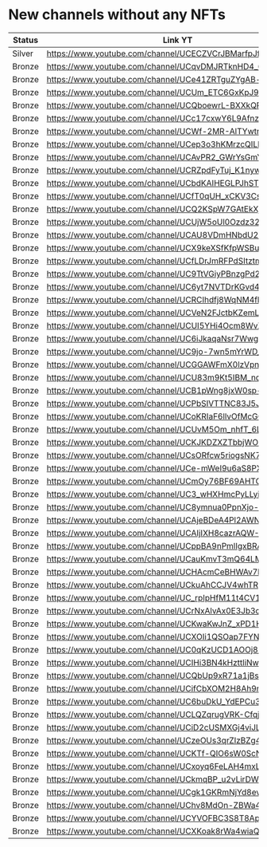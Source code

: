 # New channels without any NFTs

| Status | Link YT | Link Channel |
| --- | --- | --- |
| Silver | https://www.youtube.com/channel/UCECZVCrJBMarfpJf4t2KY5Q | https://gleev.xyz/channel/62233 |
| Bronze | https://www.youtube.com/channel/UCqvDMJRTknHD4_6DMUHljjQ | https://gleev.xyz/channel/27367 |
| Bronze | https://www.youtube.com/channel/UCe41ZRTguZYgAB-l5Vw4uZA | https://gleev.xyz/channel/39284 |
| Bronze | https://www.youtube.com/channel/UCUm_ETC6GxKpJ93nICMYZCA | https://gleev.xyz/channel/54545 |
| Bronze | https://www.youtube.com/channel/UCQboewrL-BXXkQP2wgP_MAA | https://gleev.xyz/channel/62166 |
| Bronze | https://www.youtube.com/channel/UCc17cxwY6L9AfnzTvik5f9g | https://gleev.xyz/channel/62168 |
| Bronze | https://www.youtube.com/channel/UCWf-2MR-AlTYwtrDZpOZ6Dw | https://gleev.xyz/channel/62170 |
| Bronze | https://www.youtube.com/channel/UCep3o3hKMrzcQILDMn7c54A | https://gleev.xyz/channel/62171 |
| Bronze | https://www.youtube.com/channel/UCAvPR2_GWrYsGmYA2GDvf5Q | https://gleev.xyz/channel/62172 |
| Bronze | https://www.youtube.com/channel/UCRZpdFyTuj_K1nywCauM6tA | https://gleev.xyz/channel/62173 |
| Bronze | https://www.youtube.com/channel/UCbdKAIHEGLPJhSTmNy1gZtg | https://gleev.xyz/channel/62175 |
| Bronze | https://www.youtube.com/channel/UCfT0qUH_xCKV3CsQcRn_G0Q | https://gleev.xyz/channel/62178 |
| Bronze | https://www.youtube.com/channel/UCQ2KSpW7GAtEkXj5Yq63cHg | https://gleev.xyz/channel/62182 |
| Bronze | https://www.youtube.com/channel/UCUjW5oUl0Ozdz32aJRzpAOQ | https://gleev.xyz/channel/62187 |
| Bronze | https://www.youtube.com/channel/UCAU8VDmHNbdU2hQIkgYq1-Q | https://gleev.xyz/channel/62192 |
| Bronze | https://www.youtube.com/channel/UCX9keXSfKfpWSBuoxZLKeRA | https://gleev.xyz/channel/62193 |
| Bronze | https://www.youtube.com/channel/UCfLDrJmRFPdSItztmV7ooNw | https://gleev.xyz/channel/62198 |
| Bronze | https://www.youtube.com/channel/UC9TtVGiyPBnzgPd2fdY94Qg | https://gleev.xyz/channel/62199 |
| Bronze | https://www.youtube.com/channel/UC6yt7NVTDrKGvd4saiEK2ug | https://gleev.xyz/channel/62201 |
| Bronze | https://www.youtube.com/channel/UCRCIhdfj8WqNM4fkpCl3xLg | https://gleev.xyz/channel/62203 |
| Bronze | https://www.youtube.com/channel/UCVeN2FJctbKZemLyb-taJNw | https://gleev.xyz/channel/62204 |
| Bronze | https://www.youtube.com/channel/UCUI5YHi4Ocm8WvXhGPR4u-g | https://gleev.xyz/channel/62205 |
| Bronze | https://www.youtube.com/channel/UC6iJkaqaNsr7Wwgcx0K62ZA | https://gleev.xyz/channel/62209 |
| Bronze | https://www.youtube.com/channel/UC9jo-7wn5mYrWD_-bPjGftA | https://gleev.xyz/channel/62214 |
| Bronze | https://www.youtube.com/channel/UCGGAWFmX0lzVpnEZ_P_AdHg | https://gleev.xyz/channel/62217 |
| Bronze | https://www.youtube.com/channel/UCU83m9Kt5IBM_nqipLe_hvg | https://gleev.xyz/channel/62218 |
| Bronze | https://www.youtube.com/channel/UCB1pWng8jxW0sp-VhuE67dg | https://gleev.xyz/channel/62220 |
| Bronze | https://www.youtube.com/channel/UCPbSIVTTNC83J5J_b5VyyyA | https://gleev.xyz/channel/62223 |
| Bronze | https://www.youtube.com/channel/UCoKRIaF6llvOfMcGCTEo7vg | https://gleev.xyz/channel/62234 |
| Bronze | https://www.youtube.com/channel/UCUvM5Om_nhfT_6LtB9cWe7w | https://gleev.xyz/channel/62235 |
| Bronze | https://www.youtube.com/channel/UCKJKDZXZTbbjWO-gBv60fbA | https://gleev.xyz/channel/62242 |
| Bronze | https://www.youtube.com/channel/UCsORfcw5riogsNK7H_1ByEA | https://gleev.xyz/channel/62243 |
| Bronze | https://www.youtube.com/channel/UCe-mWeI9u6aS8PX5hMuPdXg | https://gleev.xyz/channel/62246 |
| Bronze | https://www.youtube.com/channel/UCmOy76BF69AHTGwZvH4ThuA | https://gleev.xyz/channel/62248 |
| Bronze | https://www.youtube.com/channel/UC3_wHXHmcPyLLyizAysTOgg | https://gleev.xyz/channel/62252 |
| Bronze | https://www.youtube.com/channel/UC8ymnua0PpnXjo-CuhydVuQ | https://gleev.xyz/channel/62254 |
| Bronze | https://www.youtube.com/channel/UCAjeBDeA4Pl2AWNk_cb0TZw | https://gleev.xyz/channel/62256 |
| Bronze | https://www.youtube.com/channel/UCAIjIXH8cazrAQW-VeBy_7g | https://gleev.xyz/channel/62260 |
| Bronze | https://www.youtube.com/channel/UCppBA9nPmlIgxBRANjA0C3g | https://gleev.xyz/channel/62263 |
| Bronze | https://www.youtube.com/channel/UCauKmvT3mQ64LMiwAdQH6OA | https://gleev.xyz/channel/62268 |
| Bronze | https://www.youtube.com/channel/UCHAcmCeBHWAv7P6dRHTI9JA | https://gleev.xyz/channel/62271 |
| Bronze | https://www.youtube.com/channel/UCkuAhCCJV4whTRpvIXjwvkQ | https://gleev.xyz/channel/62272 |
| Bronze | https://www.youtube.com/channel/UC_rpIpHfM11t4CV1kWgk-lA | https://gleev.xyz/channel/62273 |
| Bronze | https://www.youtube.com/channel/UCrNxAlvAx0E3Jb3odg5k8ng | https://gleev.xyz/channel/62274 |
| Bronze | https://www.youtube.com/channel/UCKwaKwJnZ_xPD1HyMivm2kw | https://gleev.xyz/channel/62275 |
| Bronze | https://www.youtube.com/channel/UCXOIi1QSOap7FYNLfiYxSGA | https://gleev.xyz/channel/62276 |
| Bronze | https://www.youtube.com/channel/UC0qKzUCD1AOOj88sPQlWmwA | https://gleev.xyz/channel/62277 |
| Bronze | https://www.youtube.com/channel/UCIHi3BN4kHzttliNwHxpi5g | https://gleev.xyz/channel/62280 |
| Bronze | https://www.youtube.com/channel/UCQbUp9xR71a1jBsbr8oEkYg | https://gleev.xyz/channel/62285 |
| Bronze | https://www.youtube.com/channel/UCifCbXOM2H8Ah9nNBLxpKoA | https://gleev.xyz/channel/62291 |
| Bronze | https://www.youtube.com/channel/UC6buDkU_YdEPCu3FpT67PlQ | https://gleev.xyz/channel/62293 |
| Bronze | https://www.youtube.com/channel/UCLQZqrugVRK-CfqjTKLb66A | https://gleev.xyz/channel/62294 |
| Bronze | https://www.youtube.com/channel/UCiD2cUSMXGj4viJL7igNGpg | https://gleev.xyz/channel/62295 |
| Bronze | https://www.youtube.com/channel/UCzeOUs3qrZIzBZg47Orp3ww | https://gleev.xyz/channel/62297 |
| Bronze | https://www.youtube.com/channel/UCKTf-QIO6sW0ScNHReC8tMA | https://gleev.xyz/channel/62299 |
| Bronze | https://www.youtube.com/channel/UCxoyq6FeLAH4mxLf79xRCCA | https://gleev.xyz/channel/62300 |
| Bronze | https://www.youtube.com/channel/UCkmqBP_u2vLirDWYtV92X7Q | https://gleev.xyz/channel/62301 |
| Bronze | https://www.youtube.com/channel/UCgk1GKRmNjYd8ev769aj_pw | https://gleev.xyz/channel/62313 |
| Bronze | https://www.youtube.com/channel/UChv8MdOn-ZBWa49XFBiIoMw | https://gleev.xyz/channel/62316 |
| Bronze | https://www.youtube.com/channel/UCYVOFBC3S8T8ApxkLZGVdZw | https://gleev.xyz/channel/62326 |
| Bronze | https://www.youtube.com/channel/UCXKoak8rWa4wiaQHQmDeVMg | https://gleev.xyz/channel/62328 |